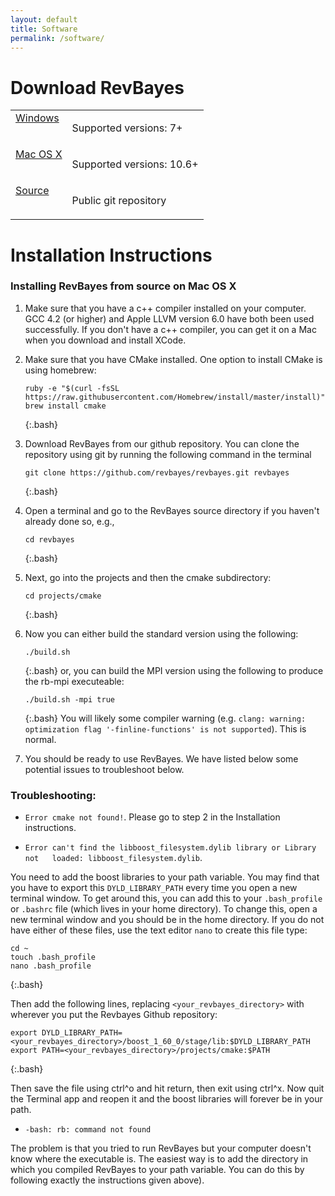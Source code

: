 ```yaml
---
layout: default
title: Software
permalink: /software/
---
```


# Download RevBayes

<table class="table table-hover ">
	<tr>
		<td valign="top" class="td4">
			<a href="https://github.com/revbayes/revbayes/releases/download/v1.0.7/RevBayes_Win_v1.0.7.zip" class="btn btn-primary" role="button">Windows</a>
		</td>
		<td valign="top" class="td5">
			<p class="p2"><span class="s1">Supported versions: 7+<span class="Apple-converted-space"> </span></span></p>
		</td>
	</tr>
	<tr>
		<td valign="top" class="td4">
			<a href="https://github.com/revbayes/revbayes/releases/download/v1.0.7/RevBayes_Mac_v1.0.7.zip" class="btn btn-primary" role="button">Mac OS X</a>
		</td>
		<td valign="top" class="td5">
			<p class="p2"><span class="s1">Supported versions: 10.6+<span class="Apple-converted-space"> </span></span></p>
		</td>
    </tr>
    <tr>
		<td valign="top" class="td4">
			<a href="http://github.com/revbayes/revbayes" class="btn btn-primary" role="button">Source</a>
		</td>
		<td valign="top" class="td5">
			<p class="p2"><span class="s1">Public git repository<span class="Apple-converted-space"> </span></span></p>
		</td>
    </tr>
</table>

# Installation Instructions


### Installing RevBayes from source on Mac OS X


1. Make sure that you have a c++ compiler installed on your computer. GCC 4.2 (or higher) and Apple LLVM version 6.0 have both been used successfully. If you don't have a c++ compiler, you can get it on a Mac when you download and install XCode.

2. Make sure that you have CMake installed. One option to install CMake is using homebrew: 
    ```
    ruby -e "$(curl -fsSL https://raw.githubusercontent.com/Homebrew/install/master/install)"
    brew install cmake
    ```
    {:.bash}

3. Download RevBayes from our github repository. You can clone the repository using git by running the following command in the terminal 
    ```
    git clone https://github.com/revbayes/revbayes.git revbayes
    ```
    {:.bash}

4. Open a terminal and go to the RevBayes source directory if you haven't already done so, e.g., 
    ```
    cd revbayes
    ```
    {:.bash}

5. Next, go into the projects and then the cmake subdirectory: 
    ```
    cd projects/cmake
    ```
    {:.bash}

6. Now you can either build the standard version using the following:
    ```
    ./build.sh
    ```
    {:.bash}
   or, you can build the MPI version using the following to produce the rb-mpi executeable:
    ```
    ./build.sh -mpi true
    ```
    {:.bash}
    You will likely some compiler warning (e.g. `clang: warning: optimization flag '-finline-functions' is not supported`). This is normal. 

7. You should be ready to use RevBayes. We have listed below some potential issues to troubleshoot below.

### Troubleshooting:

* `Error cmake not found!`. Please go to step 2 in the Installation instructions.

* `Error can't find the libboost_filesystem.dylib library or Library not   loaded: libboost_filesystem.dylib`. 
   

You need to add the boost libraries to your path variable. You may find that you have to export this `DYLD_LIBRARY_PATH` every time you open a new terminal window. To get around this, you can add this to your `.bash_profile` or `.bashrc` file (which lives in your home directory). To change this, open a new terminal window and you should be in the home directory. If you do not have either of these files, use the text editor `nano` to create this file type:

```
cd ~
touch .bash_profile
nano .bash_profile
```
{:.bash}

Then add the following lines, replacing `<your_revbayes_directory>` with wherever you put the Revbayes Github repository:

```
export DYLD_LIBRARY_PATH=<your_revbayes_directory>/boost_1_60_0/stage/lib:$DYLD_LIBRARY_PATH
export PATH=<your_revbayes_directory>/projects/cmake:$PATH  
```
{:.bash}

Then save the file using ctrl^o and hit return, then exit using ctrl^x. Now quit the Terminal app and reopen it and the boost libraries will forever be in your path.

* `-bash: rb: command not found`
    
The problem is that you tried to run RevBayes but your computer doesn't know where the executable is. The easiest way is to add the directory in which you compiled RevBayes to your path variable. You can do this by following exactly the instructions given above).


